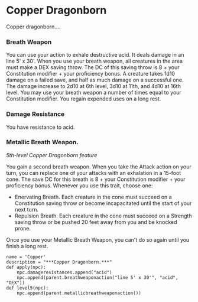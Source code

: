 # Copper Dragonborn
Copper dragonborn....

### Breath Weapon
You can use your action to exhale destructive acid. It deals damage in an line 5' x 30'. When you use your breath weapon, all creatures in the area must make a DEX saving throw. The DC of this saving throw is 8 + your Constitution modifier + your proficiency bonus. A creature takes 1d10 damage on a failed save, and half as much damage on a successful one. The damage increase to 2d10 at 6th level, 3d10 at 11th, and 4d10 at 16th level. You may use your breath weapon a number of times equal to your Constitution modifier. You regain expended uses on a long rest.

### Damage Resistance
You have resistance to acid.

### Metallic Breath Weapon. 
*5th-level Copper Dragonborn feature*

You gain a second breath weapon. When you take the Attack action on your turn, you can replace one of your attacks with an exhalation in a 15-foot cone. The save DC for this breath is 8 + your Constitution modifier + your proficiency bonus. Whenever you use this trait, choose one:

* Enervating Breath. Each creature in the cone must succeed on a Constitution saving throw or become incapacitated until the start of your next turn.
* Repulsion Breath. Each creature in the cone must succeed on a Strength saving throw or be pushed 20 feet away from you and be knocked prone.
  
Once you use your Metallic Breath Weapon, you can't do so again until you finish a long rest.

```
name = 'Copper'
description = "***Copper Dragonborn.***"
def apply(npc):
    npc.damageresistances.append("acid")
    npc.append(parent.breathweaponaction("line 5' x 30'", "acid", "DEX"))
def level5(npc):
    npc.append(parent.metallicbreathweaponaction())
```
